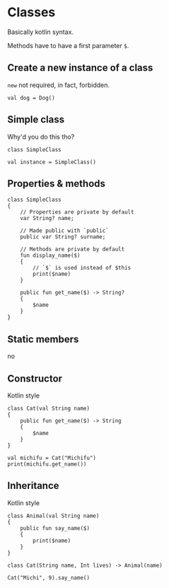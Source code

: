 # Classes

Basically kotlin syntax.

Methods have to have a first parameter `$`.


## Create a new instance of a class

`new` not required, in fact, forbidden.

```thp
val dog = Dog()
```

## Simple class

Why'd you do this tho?

```thp
class SimpleClass

val instance = SimpleClass()
```

## Properties & methods

```thp
class SimpleClass
{
    // Properties are private by default
    var String? name;

    // Made public with `public`
    public var String? surname;

    // Methods are private by default
    fun display_name($)
    {
        // `$` is used instead of $this
        print($name)
    }

    public fun get_name($) -> String?
    {
        $name
    }
}
```

## Static members

no


## Constructor

Kotlin style


```thp
class Cat(val String name)
{
    public fun get_name($) -> String
    {
        $name
    }
}

val michifu = Cat("Michifu")
print(michifu.get_name())
```

## Inheritance

Kotlin style

```thp
class Animal(val String name)
{
    public fun say_name($)
    {
        print($name)
    }
}

class Cat(String name, Int lives) -> Animal(name)

Cat("Michi", 9).say_name()
```




